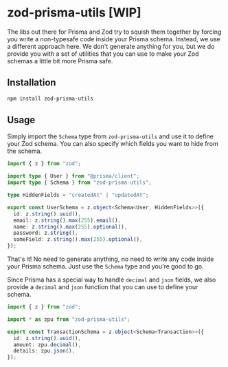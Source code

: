 # zod-prisma-utils [WIP]

The libs out there for Prisma and Zod try to squish them together by forcing you write a non-typesafe code inside your Prisma schema. Instead, we use a different approach here. We don't generate anything for you, but we do provide you with a set of utilities that you can use to make your Zod schemas a little bit more Prisma safe.

## Installation

```bash
npm install zod-prisma-utils
```

## Usage

Simply import the `Schema` type from `zod-prisma-utils` and use it to define your Zod schema. You can also specify which fields you want to hide from the schema.

```ts
import { z } from "zod";

import type { User } from "@prisma/client";
import type { Schema } from "zod-prisma-utils";

type HiddenFields = "createdAt" | "updatedAt";

export const UserSchema = z.object<Schema<User, HiddenFields>>({
  id: z.string().uuid(),
  email: z.string().max(255).email(),
  name: z.string().max(255).optional(),
  password: z.string(),
  someField: z.string().max(255).optional(),
});
```

That's it! No need to generate anything, no need to write any code inside your Prisma schema. Just use the `Schema` type and you're good to go.

Since Prisma has a special way to handle `decimal` and `json` fields, we also provide a `decimal` and `json` function that you can use to define your schema.

```ts
import { z } from "zod";

import * as zpu from "zod-prisma-utils";

export const TransactionSchema = z.object<Schema<Transaction>>({
  id: z.string().uuid(),
  amount: zpu.decimal(),
  details: zpu.json(),
});
```
